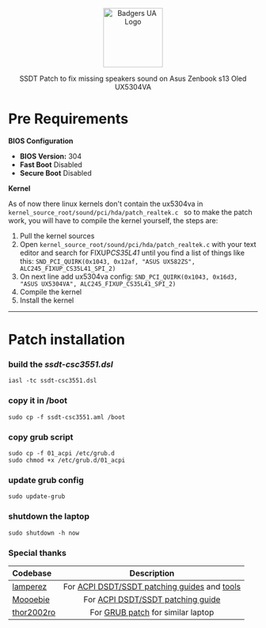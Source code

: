 <p align="center">
  <a href="https://github.com/badgers-ua/" target="blank"><img src="https://avatars.githubusercontent.com/u/106803527?s=200&v=4" width="120" alt="Badgers UA Logo" /></a>
</p>

<p align="center">SSDT Patch to fix missing speakers sound on Asus Zenbook s13 Oled UX5304VA</br>

# Pre Requirements

**BIOS Configuration**

- **BIOS Version:** 304
- **Fast Boot** Disabled
- **Secure Boot** Disabled

**Kernel**

As of now there linux kernels don't contain the ux5304va in `kernel_source_root/sound/pci/hda/patch_realtek.c ` so to make the patch work, you will have to compile the kernel yourself, the steps are:

1. Pull the kernel sources
2. Open `kernel_source_root/sound/pci/hda/patch_realtek.c` with your text editor and search for FIXUP*CS35L41* until you find a list of things like this: `SND_PCI_QUIRK(0x1043, 0x12af, "ASUS UX582ZS", ALC245_FIXUP_CS35L41_SPI_2)`
3. On next line add ux5304va config: `SND_PCI_QUIRK(0x1043, 0x16d3, "ASUS UX5304VA", ALC245_FIXUP_CS35L41_SPI_2)`
4. Compile the kernel
5. Install the kernel

---

# Patch installation

### build the _ssdt-csc3551.dsl_

`iasl -tc ssdt-csc3551.dsl`

### copy it in /boot

`sudo cp -f ssdt-csc3551.aml /boot`

### copy grub script

```
sudo cp -f 01_acpi /etc/grub.d
sudo chmod +x /etc/grub.d/01_acpi
```

### update grub config

`sudo update-grub`

### shutdown the laptop

`sudo shutdown -h now`

### Special thanks

| Codebase                                     |                                                                                      Description                                                                                       |
| :------------------------------------------- | :------------------------------------------------------------------------------------------------------------------------------------------------------------------------------------: |
| [lamperez](https://gist.github.com/lamperez) | For [ACPI DSDT/SSDT patching guides](https://gist.github.com/lamperez/862763881c0e1c812392b5574727f6ff) and [tools](https://gist.github.com/lamperez/d5b385bc0c0c04928211e297a69f32d7) |
| [Moooebie](https://gist.github.com/Moooebie) |                For [ACPI DSDT/SSDT patching guide](https://gist.github.com/lamperez/862763881c0e1c812392b5574727f6ff?permalink_comment_id=4582983#gistcomment-4582983)                 |
| [thor2002ro](https://github.com/thor2002ro)  |                                        For [GRUB patch](https://github.com/thor2002ro/asus_zenbook_ux3402za/tree/main/Sound) for similar laptop                                        |
